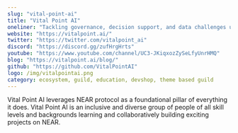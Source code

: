 ```yaml
---
slug: "vital-point-ai"
title: "Vital Point AI"
oneliner: "Tackling governance, decision support, and data challenges using blockchain, mixed reality, and data science."
website: "https://vitalpoint.ai/"
twitter: "https://twitter.com/vitalpoint_ai"
discord: "https://discord.gg/zufHrgHrts"
youtube: "https://www.youtube.com/channel/UC3-JKiqxozZySeLfyUnrHMQ"
blog: "https://vitalpoint.ai/blog/"
github: "https://github.com/VitalPointAI"
logo: /img/vitalpointai.png
category: ecosystem, guild, education, devshop, theme based guild	
---
```


Vital Point AI leverages NEAR protocol as a foundational pillar of everything it does. Vital Point AI is an inclusive and diverse group of people of all skill levels and backgrounds learning and collaboratively building exciting projects on NEAR.

